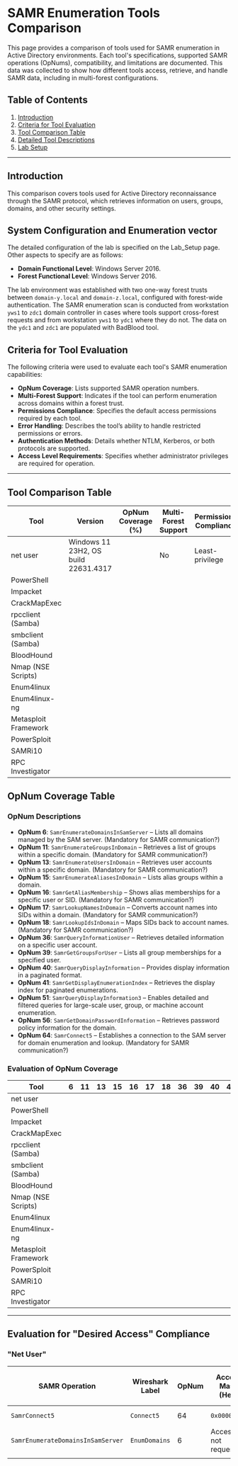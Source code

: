 # SAMR Enumeration Tools Comparison

This page provides a comparison of tools used for SAMR enumeration in Active Directory environments. Each tool's specifications, supported SAMR operations (OpNums), compatibility, and limitations are documented. This data was collected to show how different tools access, retrieve, and handle SAMR data, including in multi-forest configurations.

## Table of Contents
1. [Introduction](#introduction)
2. [Criteria for Tool Evaluation](#criteria-for-tool-evaluation)
3. [Tool Comparison Table](#tool-comparison-table)
4. [Detailed Tool Descriptions](#detailed-tool-descriptions)
5. [Lab Setup](#lab-setup)

---

## Introduction

This comparison covers tools used for Active Directory reconnaissance through the SAMR protocol, which retrieves information on users, groups, domains, and other security settings.

## System Configuration and Enumeration vector
The detailed configuration of the lab is specified on the Lab_Setup page.  
Other aspects to specify are as follows:  
- **Domain Functional Level**: Windows Server 2016.
- **Forest Functional Level**: Windows Server 2016.

The lab environment was established with two one-way forest trusts between `domain-y.local` and `domain-z.local`, configured with forest-wide authentication. The SAMR enumeration scan is conducted from workstation `yws1` to `zdc1` domain controller in cases where tools support cross-forest requests and from workstation `yws1` to `ydc1` where they do not.
The data on the `ydc1` and `zdc1` are populated with BadBlood tool.

## Criteria for Tool Evaluation

The following criteria were used to evaluate each tool's SAMR enumeration capabilities:

- **OpNum Coverage**: Lists supported SAMR operation numbers.
- **Multi-Forest Support**: Indicates if the tool can perform enumeration across domains within a forest trust.
- **Permissions Compliance**: Specifies the default access permissions required by each tool.
- **Error Handling**: Describes the tool’s ability to handle restricted permissions or errors.
- **Authentication Methods**: Details whether NTLM, Kerberos, or both protocols are supported.
- **Access Level Requirements**: Specifies whether administrator privileges are required for operation.

---

## Tool Comparison Table

| Tool                 | Version                     | OpNum Coverage (%) | Multi-Forest Support | Permissions Compliance | Error Handling | Authentication Methods | Access Level Requirements | Supported OS       |
|----------------------|-----------------------------|--------------------|-----------------------|------------------------|----------------|------------------------|---------------------------|---------------------|
| net user             | Windows 11 23H2, OS build 22631.4317 |                    | No                    | Least-privilege        |                | NTLM                   | Regular                  | Windows            |
| PowerShell           |                             |                    |                       |                        |                |                        |                           |                     |
| Impacket             |                             |                    |                       |                        |                |                        |                           |                     |
| CrackMapExec         |                             |                    |                       |                        |                |                        |                           |                     |
| rpcclient (Samba)    |                             |                    |                       |                        |                |                        |                           |                     |
| smbclient (Samba)    |                             |                    |                       |                        |                |                        |                           |                     |
| BloodHound           |                             |                    |                       |                        |                |                        |                           |                     |
| Nmap (NSE Scripts)   |                             |                    |                       |                        |                |                        |                           |                     |
| Enum4linux           |                             |                    |                       |                        |                |                        |                           |                     |
| Enum4linux-ng        |                             |                    |                       |                        |                |                        |                           |                     |
| Metasploit Framework |                             |                    |                       |                        |                |                        |                           |                     |
| PowerSploit          |                             |                    |                       |                        |                |                        |                           |                     |
| SAMRi10              |                             |                    |                       |                        |                |                        |                           |                     |
| RPC Investigator     |                             |                    |                       |                        |                |                        |                           |                     |

## OpNum Coverage Table

### OpNum Descriptions


- **OpNum 6**: `SamrEnumerateDomainsInSamServer` – Lists all domains managed by the SAM server. (Mandatory for SAMR communication?)
- **OpNum 11**: `SamrEnumerateGroupsInDomain` – Retrieves a list of groups within a specific domain. (Mandatory for SAMR communication?)
- **OpNum 13**: `SamrEnumerateUsersInDomain` – Retrieves user accounts within a specific domain. (Mandatory for SAMR communication?)
- **OpNum 15**: `SamrEnumerateAliasesInDomain` – Lists alias groups within a domain.
- **OpNum 16**: `SamrGetAliasMembership` – Shows alias memberships for a specific user or SID. (Mandatory for SAMR communication?)
- **OpNum 17**: `SamrLookupNamesInDomain` – Converts account names into SIDs within a domain. (Mandatory for SAMR communication?)
- **OpNum 18**: `SamrLookupIdsInDomain` – Maps SIDs back to account names. (Mandatory for SAMR communication?)
- **OpNum 36**: `SamrQueryInformationUser` – Retrieves detailed information on a specific user account.
- **OpNum 39**: `SamrGetGroupsForUser` – Lists all group memberships for a specified user.
- **OpNum 40**: `SamrQueryDisplayInformation` – Provides display information in a paginated format.
- **OpNum 41**: `SamrGetDisplayEnumerationIndex` – Retrieves the display index for paginated enumerations.
- **OpNum 51**: `SamrQueryDisplayInformation3` – Enables detailed and filtered queries for large-scale user, group, or machine account enumeration.
- **OpNum 56**: `SamrGetDomainPasswordInformation` – Retrieves password policy information for the domain.
- **OpNum 64**: `SamrConnect5` – Establishes a connection to the SAM server for domain enumeration and lookup. (Mandatory for SAMR communication?)

### Evaluation of OpNum Coverage

| Tool                 | 6  | 11 | 13 | 15 | 16 | 17 | 18 | 36 | 39 | 40 | 41 | 51 | 56 |
|----------------------|----|----|----|----|----|----|----|----|----|----|----|----|----|
| net user             |    |    |    |    |    |    |    |    |    |    |    |    |    |
| PowerShell           |    |    |    |    |    |    |    |    |    |    |    |    |    |
| Impacket             |    |    |    |    |    |    |    |    |    |    |    |    |    |
| CrackMapExec         |    |    |    |    |    |    |    |    |    |    |    |    |    |
| rpcclient (Samba)    |    |    |    |    |    |    |    |    |    |    |    |    |    |
| smbclient (Samba)    |    |    |    |    |    |    |    |    |    |    |    |    |    |
| BloodHound           |    |    |    |    |    |    |    |    |    |    |    |    |    |
| Nmap (NSE Scripts)   |    |    |    |    |    |    |    |    |    |    |    |    |    |
| Enum4linux           |    |    |    |    |    |    |    |    |    |    |    |    |    |
| Enum4linux-ng        |    |    |    |    |    |    |    |    |    |    |    |    |    |
| Metasploit Framework |    |    |    |    |    |    |    |    |    |    |    |    |    |
| PowerSploit          |    |    |    |    |    |    |    |    |    |    |    |    |    |
| SAMRi10              |    |    |    |    |    |    |    |    |    |    |    |    |    |
| RPC Investigator     |    |    |    |    |    |    |    |    |    |    |    |    |    |

---

## Evaluation for "Desired Access" Compliance

### "Net User"

| SAMR Operation | Wireshark Label | OpNum | Access Mask (Hex) | Access Rights (Description) | Required for Operation? | Compliance with Desired Access |
|------------------|-----------------|-------|--------------------|-----------------------------|---------------------|--------------------------------|
| `SamrConnect5`   | `Connect5`        |  64   | `0x00000030`      | SAM_SERVER_LOOKUP_DOMAIN, SAM_SERVER_ENUMERATE_DOMAINS             | Yes                 | Compliant                       |
|  `SamrEnumerateDomainsInSamServer` | `EnumDomains`   | 6  | Access is not requested  | ---  | N/A  | N/A  |
|   |   |   |   |   |   |   |

